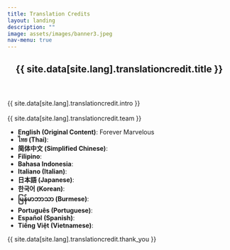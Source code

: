 ```yaml
---
title: Translation Credits
layout: landing
description: ""
image: assets/images/banner3.jpeg
nav-menu: true
---
```


<!-- Main -->
<div id="main">
	<!-- One -->
	<section id="one">
		<div class="inner">
			<header class="major">
				<h2>{{ site.data[site.lang].translationcredit.title }}</h2>
			</header>
			<p>
				{{ site.data[site.lang].translationcredit.intro }}<br/><br/>
				{{ site.data[site.lang].translationcredit.team }}
				<ul>
					<li><strong>English (Original Content)</strong>: Forever Marvelous</li>
					<li><strong>ไทย (Thai)</strong>: </li>
					<li><strong>简体中文 (Simplified Chinese)</strong>: </li>
					<li><strong>Filipino</strong>: </li>
					<li><strong>Bahasa Indonesia</strong>: </li>
					<li><strong>Italiano (Italian)</strong>: </li>
					<li><strong>日本語 (Japanese)</strong>: </li>
					<li><strong>한국어 (Korean)</strong>: </li>
					<li><strong>မြန်မာဘာသာ (Burmese)</strong>: </li>
					<li><strong>Português (Portuguese)</strong>: </li>
					<li><strong>Español (Spanish)</strong>: </li>
					<li><strong>Tiếng Việt (Vietnamese)</strong>: </li>
				</ul>
				{{ site.data[site.lang].translationcredit.thank_you }}
			</p>
		</div>
	</section>
</div>
